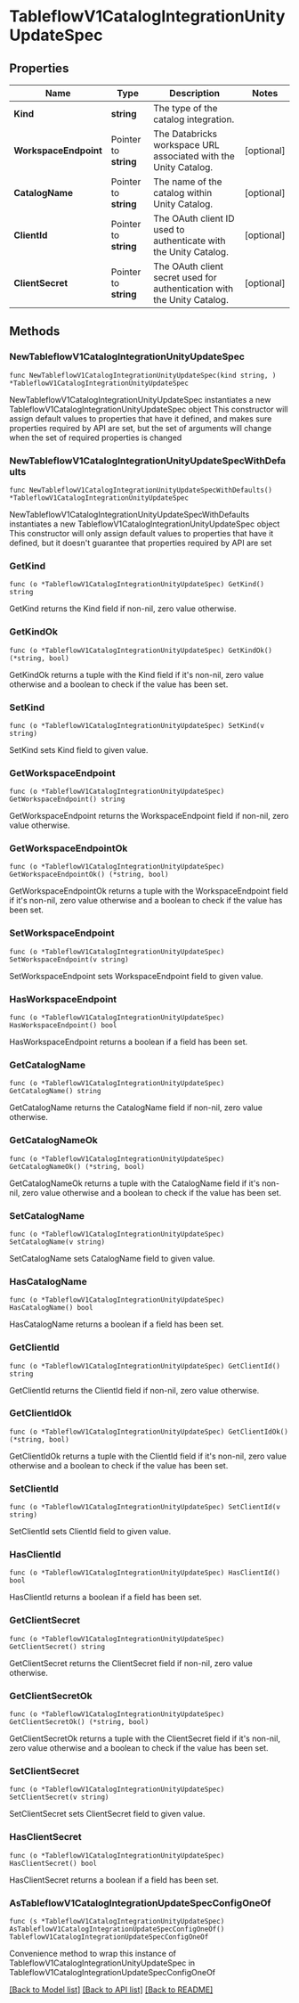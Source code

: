 # TableflowV1CatalogIntegrationUnityUpdateSpec

## Properties

Name | Type | Description | Notes
------------ | ------------- | ------------- | -------------
**Kind** | **string** | The type of the catalog integration. | 
**WorkspaceEndpoint** | Pointer to **string** | The Databricks workspace URL associated with the Unity Catalog. | [optional] 
**CatalogName** | Pointer to **string** | The name of the catalog within Unity Catalog. | [optional] 
**ClientId** | Pointer to **string** | The OAuth client ID used to authenticate with the Unity Catalog. | [optional] 
**ClientSecret** | Pointer to **string** | The OAuth client secret used for authentication with the Unity Catalog. | [optional] 

## Methods

### NewTableflowV1CatalogIntegrationUnityUpdateSpec

`func NewTableflowV1CatalogIntegrationUnityUpdateSpec(kind string, ) *TableflowV1CatalogIntegrationUnityUpdateSpec`

NewTableflowV1CatalogIntegrationUnityUpdateSpec instantiates a new TableflowV1CatalogIntegrationUnityUpdateSpec object
This constructor will assign default values to properties that have it defined,
and makes sure properties required by API are set, but the set of arguments
will change when the set of required properties is changed

### NewTableflowV1CatalogIntegrationUnityUpdateSpecWithDefaults

`func NewTableflowV1CatalogIntegrationUnityUpdateSpecWithDefaults() *TableflowV1CatalogIntegrationUnityUpdateSpec`

NewTableflowV1CatalogIntegrationUnityUpdateSpecWithDefaults instantiates a new TableflowV1CatalogIntegrationUnityUpdateSpec object
This constructor will only assign default values to properties that have it defined,
but it doesn't guarantee that properties required by API are set

### GetKind

`func (o *TableflowV1CatalogIntegrationUnityUpdateSpec) GetKind() string`

GetKind returns the Kind field if non-nil, zero value otherwise.

### GetKindOk

`func (o *TableflowV1CatalogIntegrationUnityUpdateSpec) GetKindOk() (*string, bool)`

GetKindOk returns a tuple with the Kind field if it's non-nil, zero value otherwise
and a boolean to check if the value has been set.

### SetKind

`func (o *TableflowV1CatalogIntegrationUnityUpdateSpec) SetKind(v string)`

SetKind sets Kind field to given value.


### GetWorkspaceEndpoint

`func (o *TableflowV1CatalogIntegrationUnityUpdateSpec) GetWorkspaceEndpoint() string`

GetWorkspaceEndpoint returns the WorkspaceEndpoint field if non-nil, zero value otherwise.

### GetWorkspaceEndpointOk

`func (o *TableflowV1CatalogIntegrationUnityUpdateSpec) GetWorkspaceEndpointOk() (*string, bool)`

GetWorkspaceEndpointOk returns a tuple with the WorkspaceEndpoint field if it's non-nil, zero value otherwise
and a boolean to check if the value has been set.

### SetWorkspaceEndpoint

`func (o *TableflowV1CatalogIntegrationUnityUpdateSpec) SetWorkspaceEndpoint(v string)`

SetWorkspaceEndpoint sets WorkspaceEndpoint field to given value.

### HasWorkspaceEndpoint

`func (o *TableflowV1CatalogIntegrationUnityUpdateSpec) HasWorkspaceEndpoint() bool`

HasWorkspaceEndpoint returns a boolean if a field has been set.

### GetCatalogName

`func (o *TableflowV1CatalogIntegrationUnityUpdateSpec) GetCatalogName() string`

GetCatalogName returns the CatalogName field if non-nil, zero value otherwise.

### GetCatalogNameOk

`func (o *TableflowV1CatalogIntegrationUnityUpdateSpec) GetCatalogNameOk() (*string, bool)`

GetCatalogNameOk returns a tuple with the CatalogName field if it's non-nil, zero value otherwise
and a boolean to check if the value has been set.

### SetCatalogName

`func (o *TableflowV1CatalogIntegrationUnityUpdateSpec) SetCatalogName(v string)`

SetCatalogName sets CatalogName field to given value.

### HasCatalogName

`func (o *TableflowV1CatalogIntegrationUnityUpdateSpec) HasCatalogName() bool`

HasCatalogName returns a boolean if a field has been set.

### GetClientId

`func (o *TableflowV1CatalogIntegrationUnityUpdateSpec) GetClientId() string`

GetClientId returns the ClientId field if non-nil, zero value otherwise.

### GetClientIdOk

`func (o *TableflowV1CatalogIntegrationUnityUpdateSpec) GetClientIdOk() (*string, bool)`

GetClientIdOk returns a tuple with the ClientId field if it's non-nil, zero value otherwise
and a boolean to check if the value has been set.

### SetClientId

`func (o *TableflowV1CatalogIntegrationUnityUpdateSpec) SetClientId(v string)`

SetClientId sets ClientId field to given value.

### HasClientId

`func (o *TableflowV1CatalogIntegrationUnityUpdateSpec) HasClientId() bool`

HasClientId returns a boolean if a field has been set.

### GetClientSecret

`func (o *TableflowV1CatalogIntegrationUnityUpdateSpec) GetClientSecret() string`

GetClientSecret returns the ClientSecret field if non-nil, zero value otherwise.

### GetClientSecretOk

`func (o *TableflowV1CatalogIntegrationUnityUpdateSpec) GetClientSecretOk() (*string, bool)`

GetClientSecretOk returns a tuple with the ClientSecret field if it's non-nil, zero value otherwise
and a boolean to check if the value has been set.

### SetClientSecret

`func (o *TableflowV1CatalogIntegrationUnityUpdateSpec) SetClientSecret(v string)`

SetClientSecret sets ClientSecret field to given value.

### HasClientSecret

`func (o *TableflowV1CatalogIntegrationUnityUpdateSpec) HasClientSecret() bool`

HasClientSecret returns a boolean if a field has been set.


### AsTableflowV1CatalogIntegrationUpdateSpecConfigOneOf

`func (s *TableflowV1CatalogIntegrationUnityUpdateSpec) AsTableflowV1CatalogIntegrationUpdateSpecConfigOneOf() TableflowV1CatalogIntegrationUpdateSpecConfigOneOf`

Convenience method to wrap this instance of TableflowV1CatalogIntegrationUnityUpdateSpec in TableflowV1CatalogIntegrationUpdateSpecConfigOneOf

[[Back to Model list]](../README.md#documentation-for-models) [[Back to API list]](../README.md#documentation-for-api-endpoints) [[Back to README]](../README.md)


